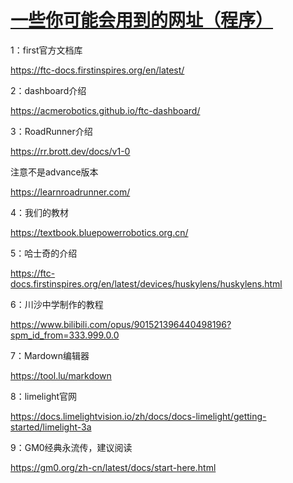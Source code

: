 ﻿# [一些你可能会用到的网址（程序）](README.md)

1：first官方文档库

<https://ftc-docs.firstinspires.org/en/latest/>

2：dashboard介绍

<https://acmerobotics.github.io/ftc-dashboard/>

3：RoadRunner介绍

<https://rr.brott.dev/docs/v1-0>

注意不是advance版本

<https://learnroadrunner.com/>

4：我们的教材

<https://textbook.bluepowerrobotics.org.cn/>

5：哈士奇的介绍

<https://ftc-docs.firstinspires.org/en/latest/devices/huskylens/huskylens.html>

6：川沙中学制作的教程

<https://www.bilibili.com/opus/901521396440498196?spm_id_from=333.999.0.0>

7：Mardown编辑器

<https://tool.lu/markdown>

8：limelight官网

<https://docs.limelightvision.io/zh/docs/docs-limelight/getting-started/limelight-3a>

9：GM0经典永流传，建议阅读

<https://gm0.org/zh-cn/latest/docs/start-here.html>





